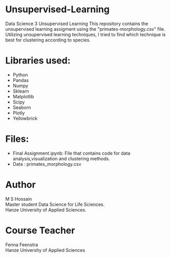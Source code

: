 # Unsupervised-Learning
Data Science 3 Unsupervised Learning
This repository contains the unsupervised learning assigment using the "primates-morphology.csv" file. Utilizing unsupervised learning techniques, I tried to find which technique is best for clustering according to species.

# Libraries used:
  * Python
  * Pandas
  * Numpy
  * Sklearn
  * Matplotlib
  * Scipy
  * Seaborn
  * Plotly
  * Yellowbrick

# Files:
* Final Assignment.ipynb: File that contains code for data analysis,visualization and clustering methods.
* Data : primates_morphology.csv

# Author
M S Hossain<br/>
Master student Data Science for Life Sciences.<br/>
Hanze University of Applied Sciences.

# Course Teacher
Fenna Feenstra<br/>
Hanze University of Applied Sciences
